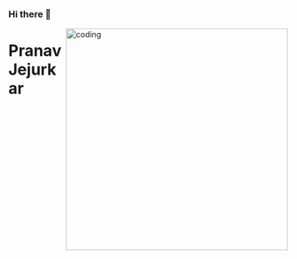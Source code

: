 ### Hi there 👋

<!--
**PranavJejurkar/PranavJejurkar** is a ✨ _special_ ✨ repository because its `README.md` (this file) appears on your GitHub profile.
<h1>Pranav Jejurkar</h1>
Here are some ideas to get you started:

 🔭 I’m currently working on ...Web Developer
- 🌱 I’m currently learning ...Web Application
- 👯 I’m looking to collaborate on ...
- 🤔 I’m looking for help with ...
- 💬 Ask me about ...
- 📫 How to reach me: ...
- 😄 Pronouns: ...
- ⚡ Fun fact: ...Reading 
--><img align="right" width=400 alt="coding" src="https://previews.123rf.com/images/monsitj/monsitj1905/monsitj190500011/124758009-programming-code-abstract-technology-background-of-software-developer-and-computer-script.jpg" >
<h1>Pranav Jejurkar</h1>

